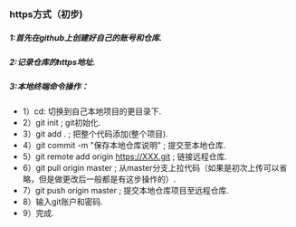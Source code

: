 ### https方式（初步) 
##### 1:首先在github上创建好自己的账号和仓库. 
##### 2:记录仓库的https地址. 
##### 3:本地终端命令操作：  
- 1）cd: 切换到自己本地项目的更目录下. 
- 2）git init ; git初始化. 
- 3）git add . ; 把整个代码添加(整个项目). 
- 4）git commit -m "保存本地仓库说明" ; 提交至本地仓库. 
- 5）git remote add origin https://XXX.git ; 链接远程仓库. 
- 6）git pull origin master ; 从master分支上拉代码（如果是初次上传可以省略，但是做更改后一般都是有这步操作的）. 
- 7）git push origin master ; 提交本地仓库项目至远程仓库. 
- 8）输入git账户和密码. 
- 9）完成. 
